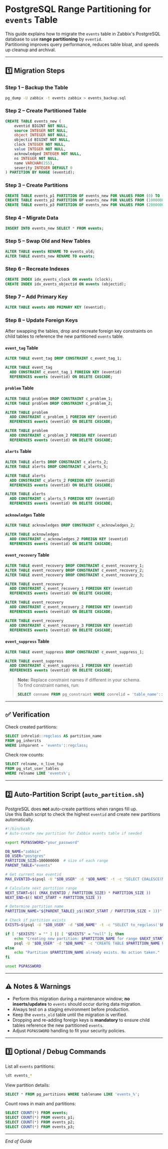 
# PostgreSQL Range Partitioning for `events` Table

This guide explains how to migrate the `events` table in Zabbix's PostgreSQL database to use **range partitioning** by `eventid`.  
Partitioning improves query performance, reduces table bloat, and speeds up cleanup and archival.

---

## 1️⃣ Migration Steps

### Step 1 – Backup the Table
```bash
pg_dump -U zabbix -t events zabbix > events_backup.sql
```

### Step 2 – Create Partitioned Table
```sql
CREATE TABLE events_new (
    eventid BIGINT NOT NULL,
    source INTEGER NOT NULL,
    object INTEGER NOT NULL,
    objectid BIGINT NOT NULL,
    clock INTEGER NOT NULL,
    value INTEGER NOT NULL,
    acknowledged INTEGER NOT NULL,
    ns INTEGER NOT NULL,
    name VARCHAR(255),
    severity INTEGER DEFAULT 0
) PARTITION BY RANGE (eventid);
```

### Step 3 – Create Partitions
```sql
CREATE TABLE events_p1 PARTITION OF events_new FOR VALUES FROM (0) TO (100000000);
CREATE TABLE events_p2 PARTITION OF events_new FOR VALUES FROM (100000000) TO (200000000);
CREATE TABLE events_p3 PARTITION OF events_new FOR VALUES FROM (200000000) TO (300000000);
```

### Step 4 – Migrate Data
```sql
INSERT INTO events_new SELECT * FROM events;
```

### Step 5 – Swap Old and New Tables
```sql
ALTER TABLE events RENAME TO events_old;
ALTER TABLE events_new RENAME TO events;
```

### Step 6 – Recreate Indexes
```sql
CREATE INDEX idx_events_clock ON events (clock);
CREATE INDEX idx_events_objectid ON events (objectid);
```

### Step 7 – Add Primary Key
```sql
ALTER TABLE events ADD PRIMARY KEY (eventid);
```

### Step 8 – Update Foreign Keys

After swapping the tables, drop and recreate foreign key constraints on child tables to reference the new partitioned `events` table.

#### `event_tag` Table
```sql
ALTER TABLE event_tag DROP CONSTRAINT c_event_tag_1;

ALTER TABLE event_tag
  ADD CONSTRAINT c_event_tag_1 FOREIGN KEY (eventid)
  REFERENCES events (eventid) ON DELETE CASCADE;
```

#### `problem` Table
```sql
ALTER TABLE problem DROP CONSTRAINT c_problem_1;
ALTER TABLE problem DROP CONSTRAINT c_problem_2;

ALTER TABLE problem
  ADD CONSTRAINT c_problem_1 FOREIGN KEY (eventid)
  REFERENCES events (eventid) ON DELETE CASCADE;

ALTER TABLE problem
  ADD CONSTRAINT c_problem_2 FOREIGN KEY (eventid)
  REFERENCES events (eventid) ON DELETE CASCADE;
```

#### `alerts` Table
```sql
ALTER TABLE alerts DROP CONSTRAINT c_alerts_2;
ALTER TABLE alerts DROP CONSTRAINT c_alerts_5;

ALTER TABLE alerts
  ADD CONSTRAINT c_alerts_2 FOREIGN KEY (eventid)
  REFERENCES events (eventid) ON DELETE CASCADE;

ALTER TABLE alerts
  ADD CONSTRAINT c_alerts_5 FOREIGN KEY (eventid)
  REFERENCES events (eventid) ON DELETE CASCADE;
```

#### `acknowledges` Table
```sql
ALTER TABLE acknowledges DROP CONSTRAINT c_acknowledges_2;

ALTER TABLE acknowledges
  ADD CONSTRAINT c_acknowledges_2 FOREIGN KEY (eventid)
  REFERENCES events (eventid) ON DELETE CASCADE;
```

#### `event_recovery` Table
```sql
ALTER TABLE event_recovery DROP CONSTRAINT c_event_recovery_1;
ALTER TABLE event_recovery DROP CONSTRAINT c_event_recovery_2;
ALTER TABLE event_recovery DROP CONSTRAINT c_event_recovery_3;

ALTER TABLE event_recovery
  ADD CONSTRAINT c_event_recovery_1 FOREIGN KEY (eventid)
  REFERENCES events (eventid) ON DELETE CASCADE;

ALTER TABLE event_recovery
  ADD CONSTRAINT c_event_recovery_2 FOREIGN KEY (eventid)
  REFERENCES events (eventid) ON DELETE CASCADE;

ALTER TABLE event_recovery
  ADD CONSTRAINT c_event_recovery_3 FOREIGN KEY (eventid)
  REFERENCES events (eventid) ON DELETE CASCADE;
```

#### `event_suppress` Table
```sql
ALTER TABLE event_suppress DROP CONSTRAINT c_event_suppress_1;

ALTER TABLE event_suppress
  ADD CONSTRAINT c_event_suppress_1 FOREIGN KEY (eventid)
  REFERENCES events (eventid) ON DELETE CASCADE;
```

> **Note:** Replace constraint names if different in your schema.  
> To find constraint names, run:
> ```sql
> SELECT conname FROM pg_constraint WHERE conrelid = 'table_name'::regclass;
> ```

---

## ✅ Verification

Check created partitions:
```sql
SELECT inhrelid::regclass AS partition_name
FROM pg_inherits
WHERE inhparent = 'events'::regclass;
```

Check row counts:
```sql
SELECT relname, n_live_tup
FROM pg_stat_user_tables
WHERE relname LIKE 'events%';
```

---

## 2️⃣ Auto-Partition Script (`auto_partition.sh`)

PostgreSQL does **not** auto-create partitions when ranges fill up.  
Use this Bash script to check the highest `eventid` and create new partitions automatically.

```bash
#!/bin/bash
# Auto-create new partition for Zabbix events table if needed

export PGPASSWORD="your_password"

DB_NAME="zabbix"
DB_USER="postgres"
PARTITION_SIZE=100000000  # size of each range
PARENT_TABLE="events"

# Get current max eventid
MAX_EVENTID=$(psql -U "$DB_USER" -d "$DB_NAME" -t -c "SELECT COALESCE(MAX(eventid),0) FROM $PARENT_TABLE;" | tr -d '[:space:]')

# Calculate next partition range
NEXT_START=$(( (MAX_EVENTID / PARTITION_SIZE) * PARTITION_SIZE ))
NEXT_END=$(( NEXT_START + PARTITION_SIZE ))

# Determine partition name
PARTITION_NAME="${PARENT_TABLE}_p$((NEXT_START / PARTITION_SIZE + 1))"

# Check if partition exists
EXISTS=$(psql -U "$DB_USER" -d "$DB_NAME" -t -c "SELECT to_regclass('$PARTITION_NAME');" | tr -d '[:space:]')

if [ "$EXISTS" = "" ] || [ "$EXISTS" = "null" ]; then
    echo "Creating new partition: $PARTITION_NAME for range $NEXT_START to $NEXT_END..."
    psql -U "$DB_USER" -d "$DB_NAME" -c "CREATE TABLE $PARTITION_NAME PARTITION OF $PARENT_TABLE FOR VALUES FROM ($NEXT_START) TO ($NEXT_END);"
else
    echo "Partition $PARTITION_NAME already exists. No action taken."
fi

unset PGPASSWORD
```

---

## ⚠️ Notes & Warnings

- Perform this migration during a maintenance window; **no inserts/updates** to `events` should occur during data migration.
- Always test on a staging environment before production.
- Keep the `events_old` table until the migration is verified.
- Dropping and re-adding foreign keys is **mandatory** to ensure child tables reference the new partitioned `events`.
- Adjust `PGPASSWORD` handling to fit your security policies.

---

## 3️⃣ Optional / Debug Commands

List all `events` partitions:
```bash
\dt events_*
```

View partition details:
```sql
SELECT * FROM pg_partitions WHERE tablename LIKE 'events_%';
```

Count rows in main and partitions:
```sql
SELECT COUNT(*) FROM events;
SELECT COUNT(*) FROM events_p1;
SELECT COUNT(*) FROM events_p2;
SELECT COUNT(*) FROM events_p3;
```

---

*End of Guide*
